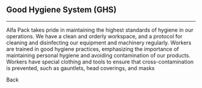 ## Good Hygiene System (GHS)
---
Alfa Pack takes pride in maintaining the highest standards of hygiene in our operations. We have a clean and orderly workspace, and a protocol for cleaning and disinfecting our equipment and machinery regularly. Workers are trained in good hygiene practices, emphasizing the importance of maintaining personal hygiene and avoiding contamination of our products. Workers have special clothing and tools to ensure that cross-contamination is prevented, such as gauntlets, head coverings, and masks


<a class="backbtn" href="/food-safe-packaging">Back</a>

<style>
.backbtn{
  direction: rtl;
  display: inline-block;
  text-decoration: none;
  border-radius: 5px;
  margin: 0!important;
  text-align: center;
}
</style>
